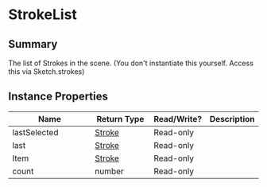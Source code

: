 
# StrokeList

## Summary
The list of Strokes in the scene. (You don't instantiate this yourself. Access this via Sketch.strokes)


## Instance Properties

<table>
<thead><tr><th width="225">Name</th><th width="160">Return Type</th><th width="80">Read/Write?</th><th>Description</th></tr></thead>
<tbody>
<tr><td>lastSelected</td><td><a href="stroke.md">Stroke</a></td><td>Read-only</td><td></td></tr>
<tr><td>last</td><td><a href="stroke.md">Stroke</a></td><td>Read-only</td><td></td></tr>
<tr><td>Item</td><td><a href="stroke.md">Stroke</a></td><td>Read-only</td><td></td></tr>
<tr><td>count</td><td>number</td><td>Read-only</td><td></td></tr>
</tbody></table>




